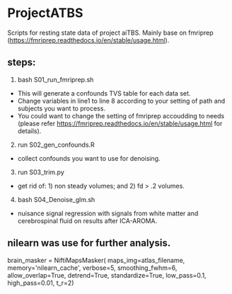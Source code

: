 # ProjectATBS
Scripts for resting state data of project aiTBS.
Mainly base on fmriprep (https://fmriprep.readthedocs.io/en/stable/usage.html).
## steps:
1. bash S01_run_fmriprep.sh
* This will generate a confounds TVS table for each data set.
* Change variables in line1 to line 8 according to your setting of path and subjects you want to process.
* You could want to change the setting of fmriprep accoudding to needs (please refer https://fmriprep.readthedocs.io/en/stable/usage.html for details).
2. run S02_gen_confounds.R
* collect confounds you want to use for denoising.
3. run S03_trim.py
* get rid of: 1) non steady volumes; and 2) fd > .2 volumes.
4. bash S04_Denoise_glm.sh
*  nuisance signal regression with signals from white matter and cerebrospinal fluid on results after ICA-AROMA.
## nilearn was use for further analysis.  
brain_masker = NiftiMapsMasker(
        maps_img=atlas_filename, memory='nilearn_cache', verbose=5,
        smoothing_fwhm=6,
        allow_overlap=True,
        detrend=True, standardize=True, low_pass=0.1, high_pass=0.01, t_r=2)
